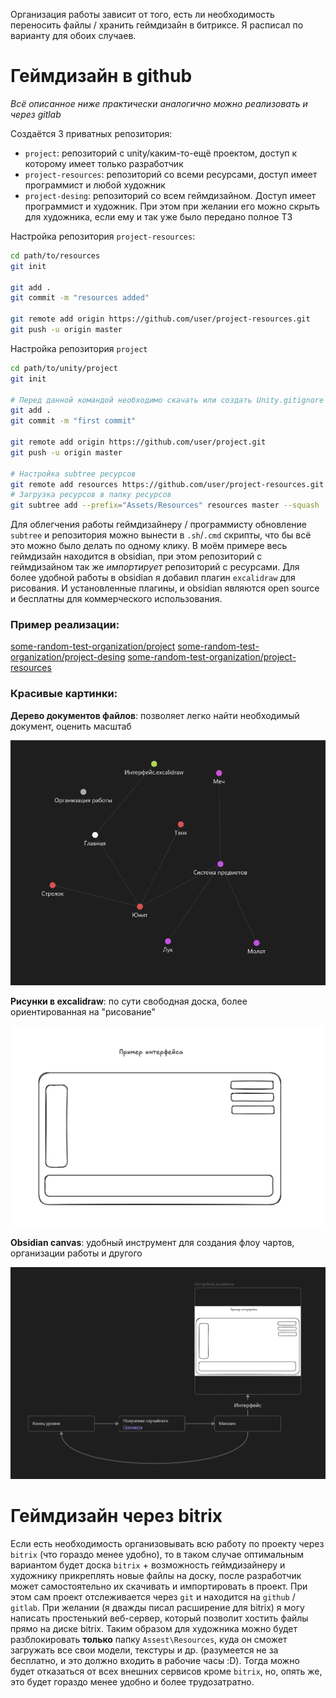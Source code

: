 Организация работы зависит от того, есть ли необходимость переносить файлы / хранить геймдизайн в битриксе. Я расписал по варианту для обоих случаев.

# Геймдизайн в github
*Всё описанное ниже практически аналогично можно реализовать и через gitlab*

Создаётся 3 приватных репозитория:
* `project`: репозиторий с unity/каким-то-ещё проектом, доступ к которому имеет только разработчик
* `project-resources`: репозиторий со всеми ресурсами, доступ имеет программист и любой художник
* `project-desing`: репозиторий со всем геймдизайном. Доступ имеет программист и художник. При этом при желании его можно скрыть для художника, если ему и так уже было передано полное ТЗ

Настройка репозитория `project-resources`:
```bash
cd path/to/resources
git init

git add .
git commit -m "resources added"

git remote add origin https://github.com/user/project-resources.git
git push -u origin master 
```

Настройка репозитория `project`
```bash
cd path/to/unity/project
git init

# Перед данной командой необходимо скачать или создать Unity.gitignore
git add .
git commit -m "first commit"

git remote add origin https://github.com/user/project.git
git push -u origin master 

# Настройка subtree ресурсов
git remote add resources https://github.com/user/project-resources.git
# Загрузка ресурсов в папку ресурсов
git subtree add --prefix="Assets/Resources" resources master --squash
```

Для облегчения работы геймдизайнеру / программисту обновление `subtree` и репозитория можно вынести в `.sh`/`.cmd` скрипты, что бы всё это можно было делать по одному клику. 
В моём примере весь геймдизайн находится в obsidian, при этом репозиторий с геймдизайном так же *импортирует* репозиторий с ресурсами. 
Для более удобной работы в obsidian я добавил плагин `excalidraw` для рисования. 
И установленные плагины, и obsidian являются open source и бесплатны для коммерческого использования.

### Пример реализации:
[some-random-test-organization/project](https://github.com/some-random-test-organization/project)
[some-random-test-organization/project-desing](https://github.com/some-random-test-organization/project-desing)
[some-random-test-organization/project-resources](https://github.com/some-random-test-organization/project-resources)

### Красивые картинки:
**Дерево документов файлов**: позволяет легко найти необходимый документ, оценить масштаб

![img](Pasted%20image%2020250920190401.png)

**Рисунки в excalidraw**: по сути свободная доска, более ориентированная на "рисование"

![img](Pasted%20image%2020250920190647.png)

**Obsidian canvas**: удобный инструмент для создания флоу чартов, организации работы и другого

![img](Pasted%20image%2020250920190945.png)

# Геймдизайн через bitrix
Если есть необходимость организовывать всю работу по проекту через `bitrix` (что гораздо менее удобно), то в таком случае оптимальным вариантом будет доска `bitrix` + возможность геймдизайнеру и художнику прикреплять новые файлы на доску, после разработчик может самостоятельно их скачивать и импортировать в проект. При этом сам проект отслеживается через `git` и находится на `github` / `gitlab`.
При желании (я дважды писал расширение для bitrix) я могу написать простенький веб-сервер, который позволит хостить файлы прямо на диске bitrix. Таким образом для художника можно будет разблокировать **только** папку `Assest\Resources`, куда он сможет загружать все свои модели, текстуры и др. (разумеется не за бесплатно, и это должно входить в рабочие часы :D). Тогда можно будет отказаться от всех внешних сервисов кроме `bitrix`, но, опять же, это будет гораздо менее удобно и более трудозатратно.
